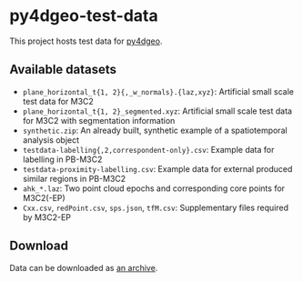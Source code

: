 # py4dgeo-test-data

This project hosts test data for [py4dgeo](https://github.com/3dgeo-heidelberg/py4dgeo).

## Available datasets

* `plane_horizontal_t{1, 2}{,_w_normals}.{laz,xyz}`: Artificial small scale test data for M3C2
* `plane_horizontal_t{1, 2}_segmented.xyz`: Artificial small scale test data for M3C2 with segmentation information
* `synthetic.zip`: An already built, synthetic example of a spatiotemporal analysis object
* `testdata-labelling{,2,correspondent-only}.csv`: Example data for labelling in PB-M3C2
* `testdata-proximity-labelling.csv`: Example data for external produced similar regions in PB-M3C2
* `ahk_*.laz`: Two point cloud epochs and corresponding core points for M3C2(-EP)
* `Cxx.csv`, `redPoint.csv`, `sps.json`, `tfM.csv`: Supplementary files required by M3C2-EP

## Download

Data can be downloaded as [an archive](https://github.com/ssciwr/py4dgeo-test-data/releases/download/2023-06-21/data.tar.gz).
